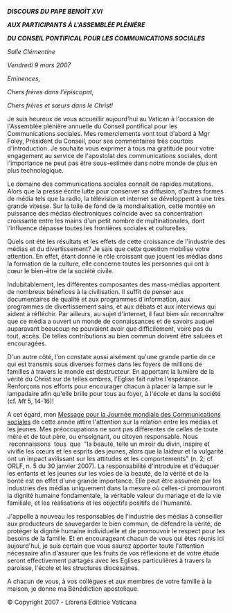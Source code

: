 ***DISCOURS DU PAPE BENOÎT XVI***

***AUX PARTICIPANTS À L'ASSEMBLÉE PLÉNIÈRE***

***DU CONSEIL PONTIFICAL POUR LES COMMUNICATIONS SOCIALES***

*Salle Clémentine*

*Vendredi 9 mars 2007*

*Eminences,*

*Chers frères dans l'épiscopat,*

*Chers frères et sœurs dans le Christ!*

Je suis heureux de vous accueillir aujourd'hui au Vatican à l'occasion de l'Assemblée plénière annuelle du Conseil pontifical pour les Communications sociales. Mes remerciements vont tout d'abord à Mgr Foley, Président du Conseil, pour ses commentaires très courtois d'introduction. Je souhaite vous exprimer à tous ma gratitude pour votre engagement au service de l'apostolat des communications sociales, dont l'importance ne peut pas être sous-estimée dans notre monde de plus en plus technologique.

Le domaine des communications sociales connaît de rapides mutations. Alors que la presse écrite lutte pour conserver sa diffusion, d'autres formes de média tels que la radio, la télévision et internet se développent à une très grande vitesse. Sur la toile de fond de la mondialisation, cette montée en puissance des médias électroniques coïncide avec sa concentration croissante entre les mains d'un petit nombre de multinationales, dont l'influence dépasse toutes les frontières sociales et culturelles.

Quels ont été les résultats et les effets de cette croissance de l'industrie des médias et du divertissement? Je sais que cette question mobilise votre attention. En effet, étant donné le rôle croissant que jouent les médias dans la formation de la culture, elle concerne toutes les personnes qui ont à cœur le bien-être de la société civile.

Indubitablement, les différentes composantes des mass-médias apportent de nombreux bénéfices à la civilisation. Il suffit de penser aux documentaires de qualité et aux programmes d'information, aux programmes de divertissement sains, et aux débats et aux interviews qui aident à réfléchir. Par ailleurs, au sujet d'internet, il faut bien sûr reconnaître que ce média a ouvert un monde de connaissances et de savoirs auquel auparavant beaucoup ne pouvaient avoir que difficilement, voire pas du tout, accès. De telles contributions au bien commun doivent être saluées et encouragées.

D'un autre côté, l'on constate aussi aisément qu'une grande partie de ce qui est transmis sous diverses formes dans les foyers de millions de familles à travers le monde est destructeur. En apportant la lumière de la vérité du Christ sur de telles ombres, l'Eglise fait naître l'espérance. Renforçons nos efforts pour encourager chacun à placer la lampe sur le lampadaire afin qu'elle brille pour tous au foyer, à l'école et dans la société (cf. *Mt* 5, 14-16)!

A cet égard, mon [Message pour la Journée mondiale des Communications sociales](/content/benedict-xvi/fr/messages/communications/documents/hf_ben-xvi_mes_20070124_41st-world-communications-day.html) de cette année attire l'attention sur la relation entre les médias et les jeunes. Mes préoccupations ne sont pas différentes de celles de toute mère et de tout père, ou enseignant, ou citoyen responsable. Nous  reconnaissons  tous  que  "la beauté, telle un miroir du divin, inspire et vivifie les cœurs et les esprits des jeunes, alors que la laideur et la vulgarité ont un impact avilissant sur les attitudes et les comportements" (n. 2; cf. ORLF, n. 5 du 30 janvier 2007). La responsabilité d'introduire et d'éduquer les enfants et les jeunes sur les voies de la beauté, de la vérité et de la bonté est en effet d'une grande importance. Elle peut être assumée par les industries des médias uniquement dans la mesure où celles-ci promouvront la dignité humaine fondamentale, la véritable valeur du mariage et de la vie familiale, et les réalisations et les objectifs positifs de l'humanité.

J'appelle à nouveau les responsables de l'industrie des médias à conseiller aux producteurs de sauvegarder le bien commun, de défendre la vérité, de protéger la dignité humaine individuelle et de promouvoir le respect pour les besoins de la famille. Et en encourageant chacun de vous qui êtes réunis ici aujourd'hui, je suis certain que vous saurez apporter toute l'attention nécessaire afin d'assurer que les fruits de vos réflexions et de votre étude seront effectivement partagés avec les Eglises particulières à travers la paroisse, l'école et les structures diocésaines.

A chacun de vous, à vos collègues et aux membres de votre famille à la maison, je donne ma Bénédiction apostolique.

© Copyright 2007 - Libreria Editrice Vaticana